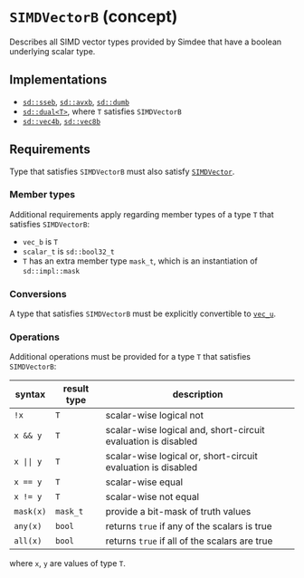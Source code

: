 # `SIMDVectorB` (concept)

Describes all SIMD vector types provided by Simdee that have a boolean underlying scalar type.

## Implementations

* [`sd::sseb`](sse.md), [`sd::avxb`](avx.md), [`sd::dumb`](dum.md)
* [`sd::dual<T>`](dual.md), where `T` satisfies `SIMDVectorB`
* [`sd::vec4b`](vec4.md), [`sd::vec8b`](vec8.md)

## Requirements

Type that satisfies `SIMDVectorB` must also satisfy [`SIMDVector`](SIMDVector.md).

### Member types

Additional requirements apply regarding member types of a type `T` that satisfies `SIMDVectorB`:

* `vec_b` is `T`
* `scalar_t` is `sd::bool32_t`
* `T` has an extra member type `mask_t`, which is an instantiation of `sd::impl::mask`

### Conversions

A type that satisfies `SIMDVectorB` must be explicitly convertible to [`vec_u`](SIMDVectorU.md).

### Operations

Additional operations must be provided for a type `T` that satisfies `SIMDVectorB`:

syntax         | result type | description
---------------|-------------|---------------------------------------------------------------
`!x`           | `T`         | scalar-wise logical not
`x && y`       | `T`         | scalar-wise logical and, short-circuit evaluation is disabled
`x \|\| y`     | `T`         | scalar-wise logical or, short-circuit evaluation is disabled
`x == y`       | `T`         | scalar-wise equal
`x != y`       | `T`         | scalar-wise not equal
`mask(x)`      | `mask_t`    | provide a bit-mask of truth values
`any(x)`       | `bool`      | returns `true` if any of the scalars is true
`all(x)`       | `bool`      | returns `true` if all of the scalars are true

where `x`, `y` are values of type `T`.
